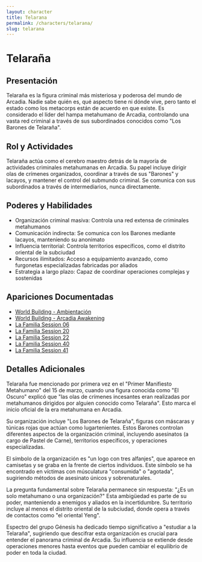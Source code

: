 ```yaml
---
layout: character
title: Telarana
permalink: /characters/telarana/
slug: telarana
---
```


# Telaraña

## Presentación
Telaraña es la figura criminal más misteriosa y poderosa del mundo de Arcadia. Nadie sabe quién es, qué aspecto tiene ni dónde vive, pero tanto el estado como los metacorps están de acuerdo en que existe. Es considerado el líder del hampa metahumano de Arcadia, controlando una vasta red criminal a través de sus subordinados conocidos como "Los Barones de Telaraña".

## Rol y Actividades
Telaraña actúa como el cerebro maestro detrás de la mayoría de actividades criminales metahumanas en Arcadia. Su papel incluye dirigir olas de crímenes organizados, coordinar a través de sus "Barones" y lacayos, y mantener el control del submundo criminal. Se comunica con sus subordinados a través de intermediarios, nunca directamente.

## Poderes y Habilidades
- Organización criminal masiva: Controla una red extensa de criminales metahumanos
- Comunicación indirecta: Se comunica con los Barones mediante lacayos, manteniendo su anonimato
- Influencia territorial: Controla territorios específicos, como el distrito oriental de la subciudad
- Recursos ilimitados: Acceso a equipamiento avanzado, como furgonetas especializadas fabricadas por aliados
- Estrategia a largo plazo: Capaz de coordinar operaciones complejas y sostenidas

## Apariciones Documentadas
- [World Building - Ambientación](../../world-building/ambientacion.md)
- [World Building - Arcadia Awakening](../../world-building/history/03-arcadia-awakening.md)
- [La Familia Session 06](../../campaigns/la-familia/session-06.md)
- [La Familia Session 20](../../campaigns/la-familia/session-20.md)
- [La Familia Session 22](../../campaigns/la-familia/session-22.md)
- [La Familia Session 40](../../campaigns/la-familia/session-40.md)
- [La Familia Session 41](../../campaigns/la-familia/session-41.md)

## Detalles Adicionales
Telaraña fue mencionado por primera vez en el "Primer Manifiesto Metahumano" del 15 de marzo, cuando una figura conocida como "El Oscuro" explicó que "las olas de crímenes incesantes eran realizadas por metahumanos dirigidos por alguien conocido como Telaraña". Esto marca el inicio oficial de la era metahumana en Arcadia.

Su organización incluye "Los Barones de Telaraña", figuras con máscaras y túnicas rojas que actúan como lugartenientes. Estos Barones controlan diferentes aspectos de la organización criminal, incluyendo asesinatos (a cargo de Pastel de Carne), territorios específicos, y operaciones especializadas.

El símbolo de la organización es "un logo con tres alfanjes", que aparece en camisetas y se graba en la frente de ciertos individuos. Este símbolo se ha encontrado en víctimas con músculatura "consumida" o "agotada", sugiriendo métodos de asesinato únicos y sobrenaturales.

La pregunta fundamental sobre Telaraña permanece sin respuesta: "¿Es un solo metahumano o una organización?" Esta ambigüedad es parte de su poder, manteniendo a enemigos y aliados en la incertidumbre. Su territorio incluye al menos el distrito oriental de la subciudad, donde opera a través de contactos como "el oriental Yeng".

Espectro del grupo Génesis ha dedicado tiempo significativo a "estudiar a la Telaraña", sugiriendo que descifrar esta organización es crucial para entender el panorama criminal de Arcadia. Su influencia se extiende desde operaciones menores hasta eventos que pueden cambiar el equilibrio de poder en toda la ciudad.